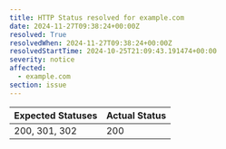 ```yaml
---
title: HTTP Status resolved for example.com
date: 2024-11-27T09:38:24+00:00Z
resolved: True
resolvedWhen: 2024-11-27T09:38:24+00:00Z
resolvedStartTime: 2024-10-25T21:09:43.191474+00:00
severity: notice
affected:
  - example.com
section: issue
---
```


| Expected Statuses | Actual Status  |
|-------------------|----------------|
| 200, 301, 302 | 200 |
